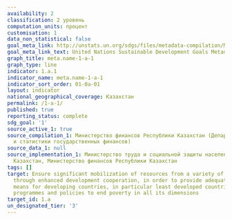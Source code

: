 ```yaml
---
availability: 2
classification: 2 уровень
computation_units: процент
customisation: 1
data_non_statistical: false
goal_meta_link: http://unstats.un.org/sdgs/files/metadata-compilation/Metadata-Goal-1.pdf
goal_meta_link_text: United Nations Sustainable Development Goals Metadata (pdf 894kB)
graph_title: meta.name-1-a-1
graph_type: line
indicator: 1.a.1
indicator_name: meta.name-1-a-1
indicator_sort_order: 01-0a-01
layout: indicator
national_geographical_coverage: Казахстан
permalink: /1-a-1/
published: true
reporting_status: complete
sdg_goal: '1'
source_active_1: true
source_compilation_1: Министерство финансов Республики Казахстан (Департамент отчетности
  и статистики государственных финансов)
source_data_1: null
source_implementation_1: Министерство труда и социальной защиты населения Республики
  Казахстан, Министерство финансов Республики Казахстан
tags: []
target: Ensure significant mobilization of resources from a variety of sources, including
  through enhanced development cooperation, in order to provide adequate and predictable
  means for developing countries, in particular least developed countries, to implement
  programmes and policies to end poverty in all its dimensions
target_id: 1.a
un_designated_tier: '3'
---
```

